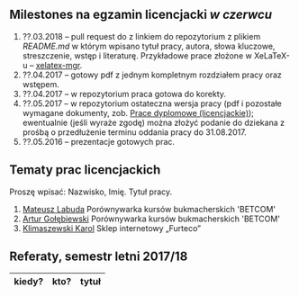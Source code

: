 ##  Milestones na egzamin licencjacki *w czerwcu*

1. ??.03.2018 – pull request do z linkiem do repozytorium z plikiem
  _README.md_ w którym wpisano tytuł pracy, autora, słowa kluczowe,
  streszczenie, wstęp i literaturę.
  Przykładowe prace złożone w XeLaTeX-u – [xelatex-mgr](https://github.com/wbzyl/xelatex-mgr).
1. ??.04.2017 – gotowy pdf z jednym kompletnym rozdziałem pracy oraz wstępem.
1. ??.04.2017 – w repozytorium praca gotowa do korekty.
1. ??.05.2017 – w repozytorium ostateczna wersja pracy (pdf i pozostałe wymagane
   dokumenty, zob. [Prace dyplomowe (licencjackie)](https://inf.ug.edu.pl/prace-dyplomowe-licencjackie));
   ewentualnie (jeśli wyraże zgodę) można złożyć podanie do dziekana z prośbą
   o przedłużenie terminu oddania pracy do 31.08.2017.
1. ??.05.2016 – prezentacje gotowych prac.


## Tematy prac licencjackich

Proszę wpisać: Nazwisko, Imię. Tytuł pracy.

1. [Mateusz Labuda](https://github.com/mlabuda2/licencjat) Porównywarka kursów bukmacherskich 'BETCOM'
2. [Artur Gołębiewski](https://github.com/mlabuda2/licencjat) Porównywarka kursów bukmacherskich 'BETCOM'
3. [Klimaszewski Karol](https://github.com/KKlimaszewski1/licencjat) Sklep internetowy „Furteco”

## Referaty, semestr letni 2017/18

| kiedy?     | kto?            | tytuł |
| :--------- | :-------------- | :---- |
